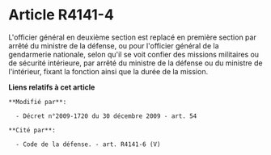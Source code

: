 # Article R4141-4

L'officier général en deuxième section est replacé en première section par arrêté du ministre de la défense, ou pour
l'officier général de la gendarmerie nationale, selon qu'il se voit confier des missions militaires ou de sécurité
intérieure, par arrêté du ministre de la défense ou du ministre de l'intérieur, fixant la fonction ainsi que la durée de la
mission.

**Liens relatifs à cet article**

	**Modifié par**:

	  - Décret n°2009-1720 du 30 décembre 2009 - art. 54

	**Cité par**:

	  - Code de la défense. - art. R4141-6 (V)
